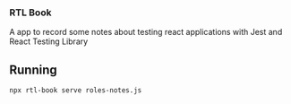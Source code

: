 ### RTL Book

A app to record some notes about testing react applications with Jest and React Testing Library

## Running

```bash
npx rtl-book serve roles-notes.js
```
